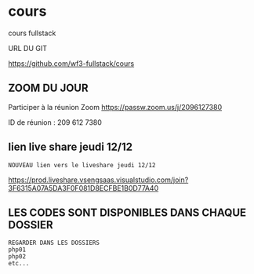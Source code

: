 # cours


cours fullstack

URL DU GIT

https://github.com/wf3-fullstack/cours


## ZOOM DU JOUR

Participer à la réunion Zoom
https://passw.zoom.us/j/2096127380

ID de réunion : 209 612 7380

## lien live share jeudi 12/12

    NOUVEAU lien vers le liveshare jeudi 12/12

https://prod.liveshare.vsengsaas.visualstudio.com/join?3F6315A07A5DA3F0F081D8ECFBE1B0D77A40

## LES CODES SONT DISPONIBLES DANS CHAQUE DOSSIER 

    REGARDER DANS LES DOSSIERS 
    php01
    php02
    etc...

  


























